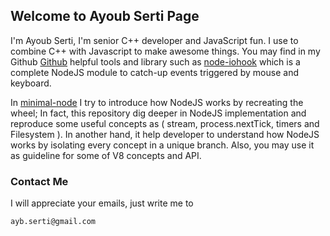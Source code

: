 ## Welcome to Ayoub Serti Page

I'm Ayoub Serti, I'm senior C++ developer and JavaScript fun. I use to combine C++ with Javascript to make awesome things. You may find in my Github [Github](https://github.com/ayoubserti/) helpful tools and library such as [node-iohook](https://github.com/ayoubserti/node-iohook) which is a complete NodeJS module to catch-up events triggered by mouse and keyboard.

In [minimal-node](https://github.com/ayoubserti/minimal-node) I try to introduce how NodeJS works by recreating the wheel; In fact, this repository dig deeper in NodeJS implementation and reproduce some useful concepts as ( stream, process.nextTick, timers and Filesystem ). In another hand, it help developer to understand how NodeJS works by isolating every concept in a unique branch. Also, you may use it as guideline for some of V8 concepts and API.




### Contact Me

I will appreciate your emails, just write me to 


```
ayb.serti@gmail.com
```

